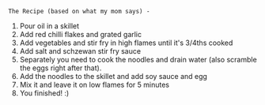     The Recipe (based on what my mom says) - 
1.  Pour oil in a skillet
2.  Add red chilli flakes and grated garlic
3.  Add vegetables and stir fry in high flames until it's 3/4ths cooked
4.  Add salt and schzewan stir fry sauce
5.  Separately you need to cook the noodles and drain water (also scramble the eggs right after that).
6.  Add the noodles to the skillet and add soy sauce and egg
7.  Mix it and leave it on low flames for 5 minutes
8.  You finished! :)